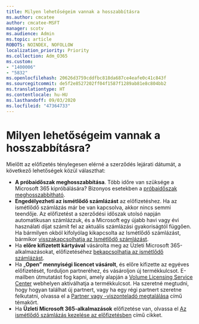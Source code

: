 ```yaml
---
title: Milyen lehetőségeim vannak a hosszabbításra
ms.author: cmcatee
author: cmcatee-MSFT
manager: scotv
ms.audience: Admin
ms.topic: article
ROBOTS: NOINDEX, NOFOLLOW
localization_priority: Priority
ms.collection: Adm_O365
ms.custom:
- "1400006"
- "5832"
ms.openlocfilehash: 20626d3759cddfbc818da687ce4eafe0c41c843f
ms.sourcegitcommit: de5f2e8527202ff04f1587f1289ab81e8c804bb2
ms.translationtype: HT
ms.contentlocale: hu-HU
ms.lasthandoff: 09/03/2020
ms.locfileid: "47364733"
---
```

# <a name="what-are-my-options-to-extend"></a>Milyen lehetőségeim vannak a hosszabbításra?

Mielőtt az előfizetés ténylegesen elérné a szerződés lejárati dátumát, a következő lehetőségek közül választhat:

- **A próbaidőszak meghosszabbítása**.  Több időre van szüksége a Microsoft 365 kipróbálására? Bizonyos esetekben a [próbaidőszak meghosszabbítható](https://docs.microsoft.com/microsoft-365/commerce/extend-your-trial).  
- **Engedélyezheti az ismétlődő számlázást** az előfizetéshez. Ha az ismétlődő számlázás már be van kapcsolva, akkor nincs semmi teendője. Az előfizetést a szerződési időszak utolsó napján automatikusan számlázzuk, és a Microsoft egy újabb havi vagy évi használati díjat számít fel az aktuális számlázási gyakoriságtól függően. Ha bármilyen okból kifolyólag kikapcsolta az Ismétlődő számlázást, bármikor [visszakapcsolhatja az Ismétlődő számlázást](https://docs.microsoft.com/microsoft-365/commerce/subscriptions/renew-your-subscription).
- Ha **előre kifizetett kártyával** vásárolta meg az Üzleti Microsoft 365-alkalmazásokat, előfizetéséhez [bekapcsolhatja az ismétlődő számlázást](https://docs.microsoft.com/microsoft-365/commerce/subscriptions/renew-your-subscription).
- Ha „**Open” mennyiségi licencet vásárolt**, és előre kifizette az egyéves előfizetését, forduljon partneréhez, és vásároljon új termékkulcsot. E-mailben útmutatást fog kapni, amely alapján a [Volume Licensing Service Center](https://go.microsoft.com/fwlink/p/?LinkID=282016) webhelyen aktiválhatja a termékkulcsot. Ha szeretné megtudni, hogy hogyan találhat új partnert, vagy ha egy régi partnert szeretne felkutatni, olvassa el a [Partner vagy -viszonteladó megtalálása](https://docs.microsoft.com/microsoft-365/admin/manage/find-your-partner-or-reseller) című témakört.
- Ha **Üzleti Microsoft 365-alkalmazások** előfizetése van, olvassa el [Az ismétlődő számlázás kezelése az előfizetésben](https://docs.microsoft.com/microsoft-365/commerce/subscriptions/renew-your-subscription) című cikket.
